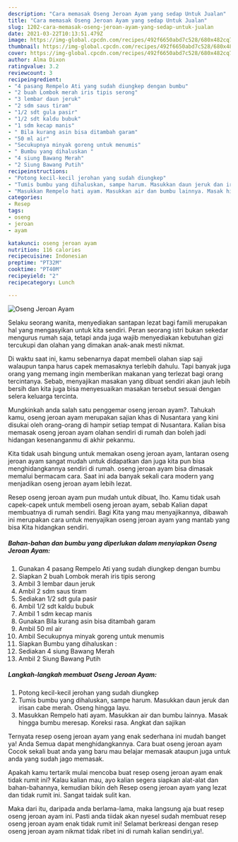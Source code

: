 ```yaml
---
description: "Cara memasak Oseng Jeroan Ayam yang sedap Untuk Jualan"
title: "Cara memasak Oseng Jeroan Ayam yang sedap Untuk Jualan"
slug: 1202-cara-memasak-oseng-jeroan-ayam-yang-sedap-untuk-jualan
date: 2021-03-22T10:13:51.479Z
image: https://img-global.cpcdn.com/recipes/492f6650abd7c528/680x482cq70/oseng-jeroan-ayam-foto-resep-utama.jpg
thumbnail: https://img-global.cpcdn.com/recipes/492f6650abd7c528/680x482cq70/oseng-jeroan-ayam-foto-resep-utama.jpg
cover: https://img-global.cpcdn.com/recipes/492f6650abd7c528/680x482cq70/oseng-jeroan-ayam-foto-resep-utama.jpg
author: Alma Dixon
ratingvalue: 3.2
reviewcount: 3
recipeingredient:
- "4 pasang Rempelo Ati yang sudah diungkep dengan bumbu"
- "2 buah Lombok merah iris tipis serong"
- "3 lembar daun jeruk"
- "2 sdm saus tiram"
- "1/2 sdt gula pasir"
- "1/2 sdt kaldu bubuk"
- "1 sdm kecap manis"
- " Bila kurang asin bisa ditambah garam"
- "50 ml air"
- "Secukupnya minyak goreng untuk menumis"
- " Bumbu yang dihaluskan "
- "4 siung Bawang Merah"
- "2 Siung Bawang Putih"
recipeinstructions:
- "Potong kecil-kecil jerohan yang sudah diungkep"
- "Tumis bumbu yang dihaluskan, sampe harum. Masukkan daun jeruk dan irisan cabe merah. Oseng hingga layu."
- "Masukkan Rempelo hati ayam. Masukkan air dan bumbu lainnya. Masak hingga bumbu meresap. Koreksi rasa. Angkat dan sajikan"
categories:
- Resep
tags:
- oseng
- jeroan
- ayam

katakunci: oseng jeroan ayam 
nutrition: 116 calories
recipecuisine: Indonesian
preptime: "PT32M"
cooktime: "PT40M"
recipeyield: "2"
recipecategory: Lunch

---
```



![Oseng Jeroan Ayam](https://img-global.cpcdn.com/recipes/492f6650abd7c528/680x482cq70/oseng-jeroan-ayam-foto-resep-utama.jpg)

Selaku seorang wanita, menyediakan santapan lezat bagi famili merupakan hal yang mengasyikan untuk kita sendiri. Peran seorang istri bukan sekedar mengurus rumah saja, tetapi anda juga wajib menyediakan kebutuhan gizi tercukupi dan olahan yang dimakan anak-anak mesti nikmat.

Di waktu  saat ini, kamu sebenarnya dapat membeli olahan siap saji walaupun tanpa harus capek memasaknya terlebih dahulu. Tapi banyak juga orang yang memang ingin memberikan makanan yang terlezat bagi orang tercintanya. Sebab, menyajikan masakan yang dibuat sendiri akan jauh lebih bersih dan kita juga bisa menyesuaikan masakan tersebut sesuai dengan selera keluarga tercinta. 



Mungkinkah anda salah satu penggemar oseng jeroan ayam?. Tahukah kamu, oseng jeroan ayam merupakan sajian khas di Nusantara yang kini disukai oleh orang-orang di hampir setiap tempat di Nusantara. Kalian bisa memasak oseng jeroan ayam olahan sendiri di rumah dan boleh jadi hidangan kesenanganmu di akhir pekanmu.

Kita tidak usah bingung untuk memakan oseng jeroan ayam, lantaran oseng jeroan ayam sangat mudah untuk didapatkan dan juga kita pun bisa menghidangkannya sendiri di rumah. oseng jeroan ayam bisa dimasak memalui bermacam cara. Saat ini ada banyak sekali cara modern yang menjadikan oseng jeroan ayam lebih lezat.

Resep oseng jeroan ayam pun mudah untuk dibuat, lho. Kamu tidak usah capek-capek untuk membeli oseng jeroan ayam, sebab Kalian dapat membuatnya di rumah sendiri. Bagi Kita yang mau menyajikannya, dibawah ini merupakan cara untuk menyajikan oseng jeroan ayam yang mantab yang bisa Kita hidangkan sendiri.

<!--inarticleads1-->

##### Bahan-bahan dan bumbu yang diperlukan dalam menyiapkan Oseng Jeroan Ayam:

1. Gunakan 4 pasang Rempelo Ati yang sudah diungkep dengan bumbu
1. Siapkan 2 buah Lombok merah iris tipis serong
1. Ambil 3 lembar daun jeruk
1. Ambil 2 sdm saus tiram
1. Sediakan 1/2 sdt gula pasir
1. Ambil 1/2 sdt kaldu bubuk
1. Ambil 1 sdm kecap manis
1. Gunakan  Bila kurang asin bisa ditambah garam
1. Ambil 50 ml air
1. Ambil Secukupnya minyak goreng untuk menumis
1. Siapkan  Bumbu yang dihaluskan :
1. Sediakan 4 siung Bawang Merah
1. Ambil 2 Siung Bawang Putih




<!--inarticleads2-->

##### Langkah-langkah membuat Oseng Jeroan Ayam:

1. Potong kecil-kecil jerohan yang sudah diungkep
1. Tumis bumbu yang dihaluskan, sampe harum. Masukkan daun jeruk dan irisan cabe merah. Oseng hingga layu.
1. Masukkan Rempelo hati ayam. Masukkan air dan bumbu lainnya. Masak hingga bumbu meresap. Koreksi rasa. Angkat dan sajikan




Ternyata resep oseng jeroan ayam yang enak sederhana ini mudah banget ya! Anda Semua dapat menghidangkannya. Cara buat oseng jeroan ayam Cocok sekali buat anda yang baru mau belajar memasak ataupun juga untuk anda yang sudah jago memasak.

Apakah kamu tertarik mulai mencoba buat resep oseng jeroan ayam enak tidak rumit ini? Kalau kalian mau, ayo kalian segera siapkan alat-alat dan bahan-bahannya, kemudian bikin deh Resep oseng jeroan ayam yang lezat dan tidak rumit ini. Sangat taidak sulit kan. 

Maka dari itu, daripada anda berlama-lama, maka langsung aja buat resep oseng jeroan ayam ini. Pasti anda tiidak akan nyesel sudah membuat resep oseng jeroan ayam enak tidak rumit ini! Selamat berkreasi dengan resep oseng jeroan ayam nikmat tidak ribet ini di rumah kalian sendiri,ya!.

